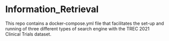 # Information_Retrieval

This repo contains a docker-compose.yml file that facilitates the set-up and running of three different types of search engine with the TREC 2021 Clinical Trials dataset.
